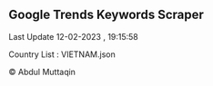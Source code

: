 

## Google Trends Keywords Scraper 
 
Last Update 12-02-2023 , 19:15:58

Country List :
VIETNAM.json



© Abdul Muttaqin 
